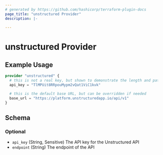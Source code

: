 ```yaml
---
# generated by https://github.com/hashicorp/terraform-plugin-docs
page_title: "unstructured Provider"
description: |-
  
---
```


# unstructured Provider



## Example Usage

```terraform
provider "unstructured" {
  # this is not a real key, but shown to demonstrate the length and pattern that Unstructured uses
  api_key = "TlMPUit8RRpouMypm2vQat1ViC1kvk"

  # this is the default base URL, but can be overridden if needed
  base_url = "https://platform.unstructuredapp.io/api/v1"
}
```

<!-- schema generated by tfplugindocs -->
## Schema

### Optional

- `api_key` (String, Sensitive) The API key for the Unstructured API
- `endpoint` (String) The endpoint of the API
